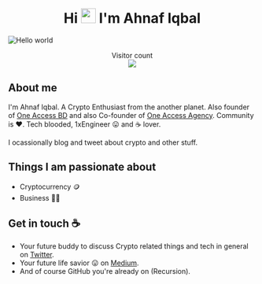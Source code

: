 <h1 align="center">Hi <img src="https://raw.githubusercontent.com/MartinHeinz/MartinHeinz/master/wave.gif" width="30px"> I'm Ahnaf Iqbal</h1>

<img src="https://raw.githubusercontent.com/sagar-viradiya/sagar-viradiya/master/resources/banner.png" alt="Hello world">

<p align="center"> 
  Visitor count<br>
  <img src="https://profile-counter.glitch.me/sagar-viradiya/count.svg" />
</p>

## About me

I'm Ahnaf Iqbal. A Crypto Enthusiast from the another planet. Also founder of [One Access BD](https://www.facebook.com/oneaccessbd) and also Co-founder of [One Access Agency](https://oneaccessbd.com/). Community is :heart:. Tech blooded, 1xEngineer :stuck_out_tongue: and :coffee: lover. 

I ocassionally blog and tweet about crypto and other stuff.  


## Things I am passionate about

- Cryptocurrency 🪙
- Business 🧔‍♂️

## Get in touch :coffee:

- Your future buddy to discuss Crypto related things and tech in general on [Twitter](https://twitter.com/AhnafIqbal12/).
- Your future life savior :stuck_out_tongue: on [Medium](https://www.facebook.com/Ahnafiqbal6/).
- And of course GitHub you're already on (Recursion).
